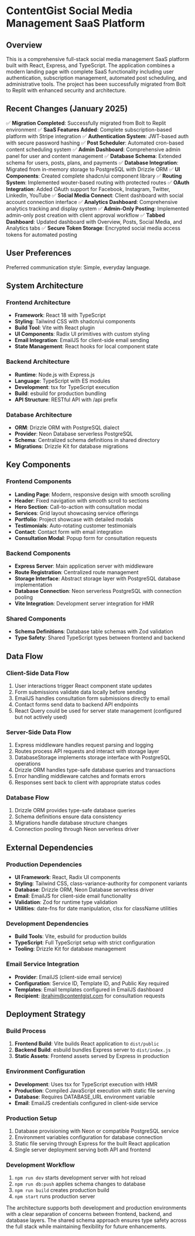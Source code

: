 # ContentGist Social Media Management SaaS Platform

## Overview

This is a comprehensive full-stack social media management SaaS platform built with React, Express, and TypeScript. The application combines a modern landing page with complete SaaS functionality including user authentication, subscription management, automated post scheduling, and administrative tools. The project has been successfully migrated from Bolt to Replit with enhanced security and architecture.

## Recent Changes (January 2025)

✅ **Migration Completed**: Successfully migrated from Bolt to Replit environment
✅ **SaaS Features Added**: Complete subscription-based platform with Stripe integration
✅ **Authentication System**: JWT-based auth with secure password hashing
✅ **Post Scheduler**: Automated cron-based content scheduling system
✅ **Admin Dashboard**: Comprehensive admin panel for user and content management
✅ **Database Schema**: Extended schema for users, posts, plans, and payments
✅ **Database Integration**: Migrated from in-memory storage to PostgreSQL with Drizzle ORM
✅ **UI Components**: Created complete shadcn/ui component library
✅ **Routing System**: Implemented wouter-based routing with protected routes
✅ **OAuth Integration**: Added OAuth support for Facebook, Instagram, Twitter, LinkedIn, YouTube
✅ **Social Media Connect**: Client dashboard with social account connection interface
✅ **Analytics Dashboard**: Comprehensive analytics tracking and display system
✅ **Admin-Only Posting**: Implemented admin-only post creation with client approval workflow
✅ **Tabbed Dashboard**: Updated dashboard with Overview, Posts, Social Media, and Analytics tabs
✅ **Secure Token Storage**: Encrypted social media access tokens for automated posting

## User Preferences

Preferred communication style: Simple, everyday language.

## System Architecture

### Frontend Architecture
- **Framework**: React 18 with TypeScript
- **Styling**: Tailwind CSS with shadcn/ui components
- **Build Tool**: Vite with React plugin
- **UI Components**: Radix UI primitives with custom styling
- **Email Integration**: EmailJS for client-side email sending
- **State Management**: React hooks for local component state

### Backend Architecture
- **Runtime**: Node.js with Express.js
- **Language**: TypeScript with ES modules
- **Development**: tsx for TypeScript execution
- **Build**: esbuild for production bundling
- **API Structure**: RESTful API with /api prefix

### Database Architecture
- **ORM**: Drizzle ORM with PostgreSQL dialect
- **Provider**: Neon Database serverless PostgreSQL
- **Schema**: Centralized schema definitions in shared directory
- **Migrations**: Drizzle Kit for database migrations

## Key Components

### Frontend Components
- **Landing Page**: Modern, responsive design with smooth scrolling
- **Header**: Fixed navigation with smooth scroll to sections
- **Hero Section**: Call-to-action with consultation modal
- **Services**: Grid layout showcasing service offerings
- **Portfolio**: Project showcase with detailed modals
- **Testimonials**: Auto-rotating customer testimonials
- **Contact**: Contact form with email integration
- **Consultation Modal**: Popup form for consultation requests

### Backend Components
- **Express Server**: Main application server with middleware
- **Route Registration**: Centralized route management
- **Storage Interface**: Abstract storage layer with PostgreSQL database implementation
- **Database Connection**: Neon serverless PostgreSQL with connection pooling
- **Vite Integration**: Development server integration for HMR

### Shared Components
- **Schema Definitions**: Database table schemas with Zod validation
- **Type Safety**: Shared TypeScript types between frontend and backend

## Data Flow

### Client-Side Data Flow
1. User interactions trigger React component state updates
2. Form submissions validate data locally before sending
3. EmailJS handles consultation form submissions directly to email
4. Contact forms send data to backend API endpoints
5. React Query could be used for server state management (configured but not actively used)

### Server-Side Data Flow
1. Express middleware handles request parsing and logging
2. Routes process API requests and interact with storage layer
3. DatabaseStorage implements storage interface with PostgreSQL operations
4. Drizzle ORM handles type-safe database queries and transactions
5. Error handling middleware catches and formats errors
6. Responses sent back to client with appropriate status codes

### Database Flow
1. Drizzle ORM provides type-safe database queries
2. Schema definitions ensure data consistency
3. Migrations handle database structure changes
4. Connection pooling through Neon serverless driver

## External Dependencies

### Production Dependencies
- **UI Framework**: React, Radix UI components
- **Styling**: Tailwind CSS, class-variance-authority for component variants
- **Database**: Drizzle ORM, Neon Database serverless driver
- **Email**: EmailJS for client-side email functionality
- **Validation**: Zod for runtime type validation
- **Utilities**: date-fns for date manipulation, clsx for className utilities

### Development Dependencies
- **Build Tools**: Vite, esbuild for production builds
- **TypeScript**: Full TypeScript setup with strict configuration
- **Tooling**: Drizzle Kit for database management

### Email Service Integration
- **Provider**: EmailJS (client-side email service)
- **Configuration**: Service ID, Template ID, and Public Key required
- **Templates**: Email templates configured in EmailJS dashboard
- **Recipient**: ibrahim@contentgist.com for consultation requests

## Deployment Strategy

### Build Process
1. **Frontend Build**: Vite builds React application to `dist/public`
2. **Backend Build**: esbuild bundles Express server to `dist/index.js`
3. **Static Assets**: Frontend assets served by Express in production

### Environment Configuration
- **Development**: Uses tsx for TypeScript execution with HMR
- **Production**: Compiled JavaScript execution with static file serving
- **Database**: Requires DATABASE_URL environment variable
- **Email**: EmailJS credentials configured in client-side service

### Production Setup
1. Database provisioning with Neon or compatible PostgreSQL service
2. Environment variables configuration for database connection
3. Static file serving through Express for the built React application
4. Single server deployment serving both API and frontend

### Development Workflow
1. `npm run dev` starts development server with hot reload
2. `npm run db:push` applies schema changes to database
3. `npm run build` creates production build
4. `npm start` runs production server

The architecture supports both development and production environments with a clear separation of concerns between frontend, backend, and database layers. The shared schema approach ensures type safety across the full stack while maintaining flexibility for future enhancements.